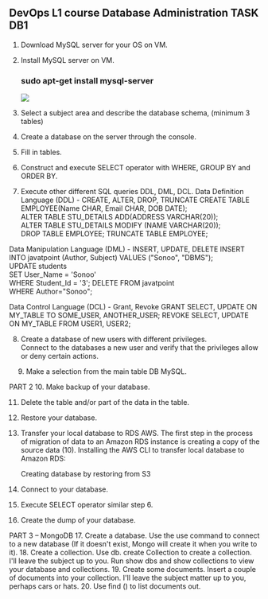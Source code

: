 <h2>DevOps L1 course Database Administration TASK DB1</h2>
<head>

1. Download MySQL server for your OS on VM. 
2. Install MySQL server on VM.</br><h3>sudo apt-get install mysql-server</h3><img src="https://vkor-www.s3.amazonaws.com/main.jpg"></br>
3. Select a subject area and describe the database schema, (minimum 3 tables)
 
4. Create a database on the server through the console.
 
 
5. Fill in tables.
    



6. Construct and execute SELECT operator with WHERE, GROUP BY and ORDER BY.
 
 
 
7. Execute other different SQL queries DDL, DML, DCL.
Data Definition Language (DDL) -  CREATE,    ALTER,    DROP,   TRUNCATE
    CREATE TABLE EMPLOYEE(Name CHAR, Email CHAR, DOB DATE);  
    ALTER TABLE STU_DETAILS ADD(ADDRESS VARCHAR(20));  
    ALTER TABLE STU_DETAILS MODIFY (NAME VARCHAR(20));  
    DROP TABLE EMPLOYEE;
    TRUNCATE TABLE EMPLOYEE;   

Data Manipulation Language (DML) - INSERT, UPDATE, DELETE
    INSERT INTO javatpoint (Author, Subject) VALUES ("Sonoo", "DBMS");  
    UPDATE students    
    SET User_Name = 'Sonoo'    
    WHERE Student_Id = '3';
    DELETE FROM javatpoint  
    WHERE Author="Sonoo";

Data Control Language (DCL) - Grant, Revoke
      GRANT SELECT, UPDATE ON MY_TABLE TO SOME_USER, ANOTHER_USER; 
      REVOKE SELECT, UPDATE ON MY_TABLE FROM USER1, USER2; 

8. Create a database of new users with different privileges.           
Connect to the databases a new user and verify that the privileges allow or deny certain actions.  
 
 
9. Make a selection from the main table DB MySQL.
 

PART 2
10. Make backup of your database.
 
11. Delete the table and/or part of the data in the table.
 
12. Restore your database.
 
13. Transfer your local database to RDS AWS.
      The first step in the process of migration of data to an Amazon RDS instance is creating a copy of the source data (10).
     Installing the AWS CLI to transfer local database to Amazon RDS:
      
    Creating database by restoring from S3
 
 




  
      
14. Connect to your database.
15. Execute SELECT operator similar step 6.
16. Create the dump of your database.

PART 3 – MongoDB
17. Create a database. Use the use command to connect to a new database (If it doesn't exist, Mongo will create it when you write to it).
18. Create a collection. Use db. create Collection to create a collection. I'll leave the subject up to you. Run show dbs and show collections to view your database and collections.
19. Create some documents. Insert a couple of documents into your collection. I'll leave the subject matter up to you, perhaps cars or hats.
20. Use find () to list documents out.
